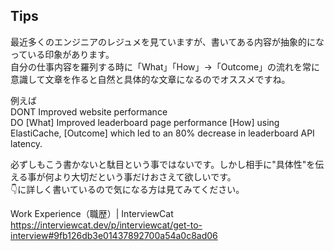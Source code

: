 ## Tips
最近多くのエンジニアのレジュメを見ていますが、書いてある内容が抽象的になっている印象があります。  
自分の仕事内容を羅列する時に「What」「How」->「Outcome」の流れを常に意識して文章を作ると自然と具体的な文章になるのでオススメですね。  

例えば  
DONT Improved website performance  
DO [What] Improved leaderboard page performance [How] using ElastiCache, [Outcome] which led to an 80% decrease in leaderboard API latency.  

必ずしもこう書かないと駄目という事ではないです。しかし相手に"具体性"を伝える事が何より大切だという事だけおさえて欲しいです。  
👇に詳しく書いているので気になる方は見てみてください。  

Work Experience（職歴）| InterviewCat  
https://interviewcat.dev/p/interviewcat/get-to-interview#9fb126db3e01437892700a54a0c8ad06

